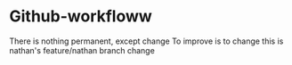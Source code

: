 # Github-workfloww

There is nothing permanent, except change
To improve is to change
this is nathan's feature/nathan branch change